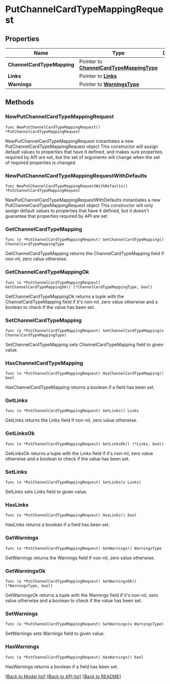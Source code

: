 # PutChannelCardTypeMappingRequest

## Properties

Name | Type | Description | Notes
------------ | ------------- | ------------- | -------------
**ChannelCardTypeMapping** | Pointer to [**ChannelCardTypeMappingType**](ChannelCardTypeMappingType.md) |  | [optional] 
**Links** | Pointer to [**Links**](Links.md) |  | [optional] 
**Warnings** | Pointer to [**WarningsType**](WarningsType.md) |  | [optional] 

## Methods

### NewPutChannelCardTypeMappingRequest

`func NewPutChannelCardTypeMappingRequest() *PutChannelCardTypeMappingRequest`

NewPutChannelCardTypeMappingRequest instantiates a new PutChannelCardTypeMappingRequest object
This constructor will assign default values to properties that have it defined,
and makes sure properties required by API are set, but the set of arguments
will change when the set of required properties is changed

### NewPutChannelCardTypeMappingRequestWithDefaults

`func NewPutChannelCardTypeMappingRequestWithDefaults() *PutChannelCardTypeMappingRequest`

NewPutChannelCardTypeMappingRequestWithDefaults instantiates a new PutChannelCardTypeMappingRequest object
This constructor will only assign default values to properties that have it defined,
but it doesn't guarantee that properties required by API are set

### GetChannelCardTypeMapping

`func (o *PutChannelCardTypeMappingRequest) GetChannelCardTypeMapping() ChannelCardTypeMappingType`

GetChannelCardTypeMapping returns the ChannelCardTypeMapping field if non-nil, zero value otherwise.

### GetChannelCardTypeMappingOk

`func (o *PutChannelCardTypeMappingRequest) GetChannelCardTypeMappingOk() (*ChannelCardTypeMappingType, bool)`

GetChannelCardTypeMappingOk returns a tuple with the ChannelCardTypeMapping field if it's non-nil, zero value otherwise
and a boolean to check if the value has been set.

### SetChannelCardTypeMapping

`func (o *PutChannelCardTypeMappingRequest) SetChannelCardTypeMapping(v ChannelCardTypeMappingType)`

SetChannelCardTypeMapping sets ChannelCardTypeMapping field to given value.

### HasChannelCardTypeMapping

`func (o *PutChannelCardTypeMappingRequest) HasChannelCardTypeMapping() bool`

HasChannelCardTypeMapping returns a boolean if a field has been set.

### GetLinks

`func (o *PutChannelCardTypeMappingRequest) GetLinks() Links`

GetLinks returns the Links field if non-nil, zero value otherwise.

### GetLinksOk

`func (o *PutChannelCardTypeMappingRequest) GetLinksOk() (*Links, bool)`

GetLinksOk returns a tuple with the Links field if it's non-nil, zero value otherwise
and a boolean to check if the value has been set.

### SetLinks

`func (o *PutChannelCardTypeMappingRequest) SetLinks(v Links)`

SetLinks sets Links field to given value.

### HasLinks

`func (o *PutChannelCardTypeMappingRequest) HasLinks() bool`

HasLinks returns a boolean if a field has been set.

### GetWarnings

`func (o *PutChannelCardTypeMappingRequest) GetWarnings() WarningsType`

GetWarnings returns the Warnings field if non-nil, zero value otherwise.

### GetWarningsOk

`func (o *PutChannelCardTypeMappingRequest) GetWarningsOk() (*WarningsType, bool)`

GetWarningsOk returns a tuple with the Warnings field if it's non-nil, zero value otherwise
and a boolean to check if the value has been set.

### SetWarnings

`func (o *PutChannelCardTypeMappingRequest) SetWarnings(v WarningsType)`

SetWarnings sets Warnings field to given value.

### HasWarnings

`func (o *PutChannelCardTypeMappingRequest) HasWarnings() bool`

HasWarnings returns a boolean if a field has been set.


[[Back to Model list]](../README.md#documentation-for-models) [[Back to API list]](../README.md#documentation-for-api-endpoints) [[Back to README]](../README.md)


